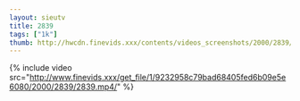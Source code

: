 ```yaml
--- 
layout: sieutv
title: 2839
tags: ["1k"]
thumb: http://hwcdn.finevids.xxx/contents/videos_screenshots/2000/2839/preview.mp4.jpg
---
```

{% include video src="http://www.finevids.xxx/get_file/1/9232958c79bad68405fed6b09e5e6080/2000/2839/2839.mp4/" %} 
